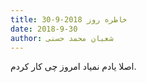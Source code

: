 ```yaml
---
title: خاطره روز 2018-9-30
date: 2018-9-30
author: شعبان محمد حسنی
---
```


اصلا یادم نمیاد امروز چی کار کردم.